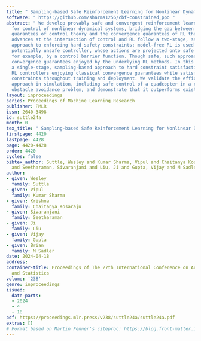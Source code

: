 ```yaml
---
title: " Sampling-based Safe Reinforcement Learning for Nonlinear Dynamical Systems "
software: " https://github.com/sharma1256/cbf-constrained_ppo "
abstract: " We develop provably safe and convergent reinforcement learning (RL) algorithms
  for control of nonlinear dynamical systems, bridging the gap between the hard safety
  guarantees of control theory and the convergence guarantees of RL theory. Recent
  advances at the intersection of control and RL follow a two-stage, safety filter
  approach to enforcing hard safety constraints: model-free RL is used to learn a
  potentially unsafe controller, whose actions are projected onto safe sets prescribed,
  for example, by a control barrier function. Though safe, such approaches lose any
  convergence guarantees enjoyed by the underlying RL methods. In this paper, we develop
  a single-stage, sampling-based approach to hard constraint satisfaction that learns
  RL controllers enjoying classical convergence guarantees while satisfying hard safety
  constraints throughout training and deployment. We validate the efficacy of our
  approach in simulation, including safe control of a quadcopter in a challenging
  obstacle avoidance problem, and demonstrate that it outperforms existing benchmarks. "
layout: inproceedings
series: Proceedings of Machine Learning Research
publisher: PMLR
issn: 2640-3498
id: suttle24a
month: 0
tex_title: " Sampling-based Safe Reinforcement Learning for Nonlinear Dynamical Systems "
firstpage: 4420
lastpage: 4428
page: 4420-4428
order: 4420
cycles: false
bibtex_author: Suttle, Wesley and Kumar Sharma, Vipul and Chaitanya Kosaraju, Krishna
  and Seetharaman, Sivaranjani and Liu, Ji and Gupta, Vijay and M Sadler, Brian
author:
- given: Wesley
  family: Suttle
- given: Vipul
  family: Kumar Sharma
- given: Krishna
  family: Chaitanya Kosaraju
- given: Sivaranjani
  family: Seetharaman
- given: Ji
  family: Liu
- given: Vijay
  family: Gupta
- given: Brian
  family: M Sadler
date: 2024-04-18
address:
container-title: Proceedings of The 27th International Conference on Artificial Intelligence
  and Statistics
volume: '238'
genre: inproceedings
issued:
  date-parts:
  - 2024
  - 4
  - 18
pdf: https://proceedings.mlr.press/v238/suttle24a/suttle24a.pdf
extras: []
# Format based on Martin Fenner's citeproc: https://blog.front-matter.io/posts/citeproc-yaml-for-bibliographies/
---
```

